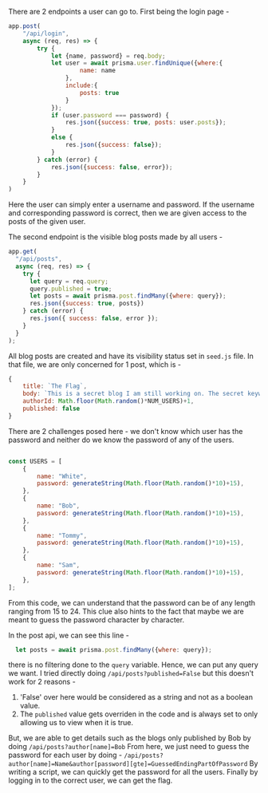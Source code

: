 There are 2 endpoints a user can go to.
First being the login page - 
```js
app.post(
    "/api/login",
    async (req, res) => {
        try {
            let {name, password} = req.body;
            let user = await prisma.user.findUnique({where:{
                    name: name
                },
                include:{
                    posts: true
                }
            });
            if (user.password === password) { 
                res.json({success: true, posts: user.posts});
            }
            else {
                res.json({success: false});
            }
        } catch (error) {
            res.json({success: false, error});
        }
    }
)
```
Here the user can simply enter a username and password. If the username and corresponding password is correct, then we are given access to the posts of the given user.

The second endpoint is the visible blog posts made by all users - 
```js
app.get(
  "/api/posts",
  async (req, res) => {
    try {
      let query = req.query;
      query.published = true;
      let posts = await prisma.post.findMany({where: query});
      res.json({success: true, posts})
    } catch (error) {
      res.json({ success: false, error });
    }
  }
);
```

All blog posts are created and have its visibility status set in `seed.js` file.
In that file, we are only concerned for 1 post, which is - 
```js
{
    title: `The Flag`,
    body: `This is a secret blog I am still working on. The secret keyword for this blog is ${FLAG}`,
    authorId: Math.floor(Math.random()*NUM_USERS)+1,
    published: false
}
```

There are 2 challenges posed here - we don't know which user has the password and neither do we know the password of any of the users.

```js

const USERS = [
    {
        name: "White",
        password: generateString(Math.floor(Math.random()*10)+15),
    },
    {
        name: "Bob",
        password: generateString(Math.floor(Math.random()*10)+15),
    },
    {
        name: "Tommy",
        password: generateString(Math.floor(Math.random()*10)+15),
    },
    {
        name: "Sam",
        password: generateString(Math.floor(Math.random()*10)+15),
    },
];
```
From this code, we can understand that the password can be of any length ranging from 15 to 24. This clue also hints to the fact that maybe we are meant to guess the password character by character.

In the post api, we can see this line - 
```js
  let posts = await prisma.post.findMany({where: query});
```
there is no filtering done to the `query` variable. Hence, we can put any query we want.
I tried directly doing `/api/posts?published=False` but this doesn't work for 2 reasons - 
1. 'False' over here would be considered as a string and not as a boolean value.
2. The `published` value gets overriden in the code and is always set to only allowing us to view when it is true.

But, we are able to get details such as the blogs only published by Bob by doing `/api/posts?author[name]=Bob`
From here, we just need to guess the password for each user by doing - 
`/api/posts?author[name]=Name&author[password][gte]=GuessedEndingPartOfPassword`
By writing a script, we can quickly get the password for all the users.
Finally by logging in to the correct user, we can get the flag.

